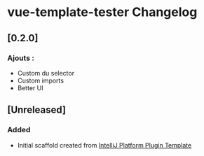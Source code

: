 <!-- Keep a Changelog guide -> https://keepachangelog.com -->

# vue-template-tester Changelog

## [0.2.0]
### Ajouts :
- Custom du selector
- Custom imports
- Better UI

## [Unreleased]
### Added
- Initial scaffold created from [IntelliJ Platform Plugin Template](https://github.com/JetBrains/intellij-platform-plugin-template)
